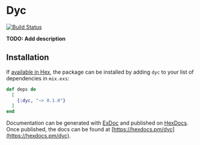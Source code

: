 # Dyc

[![Build Status](https://travis-ci.com/Jumpi96/dyc.svg?branch=master)](https://travis-ci.com/Jumpi96/dyc)

**TODO: Add description**

## Installation

If [available in Hex](https://hex.pm/docs/publish), the package can be installed
by adding `dyc` to your list of dependencies in `mix.exs`:

```elixir
def deps do
  [
    {:dyc, "~> 0.1.0"}
  ]
end
```

Documentation can be generated with [ExDoc](https://github.com/elixir-lang/ex_doc)
and published on [HexDocs](https://hexdocs.pm). Once published, the docs can
be found at [https://hexdocs.pm/dyc](https://hexdocs.pm/dyc).

